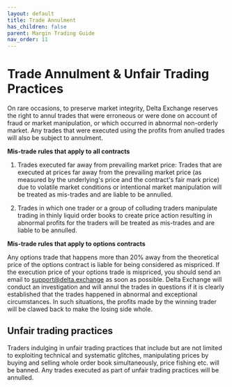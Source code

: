 ```yaml
---
layout: default
title: Trade Annulment
has_children: false
parent: Margin Trading Guide
nav_order: 11
---
```


# Trade Annulment & Unfair Trading Practices

On rare occasions, to preserve market integrity, Delta Exchange reserves the right to annul trades that were erroneous or were done on account of fraud or market manipulation, or which occurred in abnormal non-orderly market. Any trades that were executed using the profits from anulled trades will also be subject to annulment. 

**Mis-trade rules that apply to all contracts**
1. Trades executed far away from prevailing market price: Trades that are executed at prices far away from the prevailing market price (as measured by the underlying's price and the contract's fair mark price) due to volatile market conditions or intentional market manipulation will be treated as mis-trades and are liable to be annulled. 

2. Trades in which one trader or a group of colluding traders manipulate trading in thinly liquid order books to create price action resulting in abnormal profits for the traders will be treated as mis-trades and are liable to be annulled.


**Mis-trade rules that apply to options contracts**

Any options trade that happens more than 20% away from the theoretical price of the options contract is liable for being considered as mispriced. If the execution price of your options trade is mispriced, you should send an email to support@delta.exchange as soon as possible. Delta Exchange will conduct an investigation and will annul the trades in questions if it is clearly established that the trades happened in abnormal and exceptional circumstances. In such situations, the profits made by the winning trader will be clawed back to make the losing side whole.

## Unfair trading practices

Traders indulging in unfair trading practices that include but are not limited to exploiting technical and systematic glitches, manipulating prices by buying and selling whole order book simultaneously, price fishing etc. will be banned. Any trades executed as part of unfair trading practices will be annulled. 


